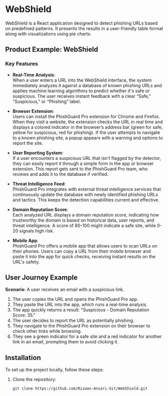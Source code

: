 # WebShield

WebShield is a React application designed to detect phishing URLs based on predefined patterns. It presents the results in a user-friendly table format along with visualizations using pie charts.

## Product Example: WebShield

### Key Features

- **Real-Time Analysis**:  
  When a user enters a URL into the WebShield interface, the system immediately analyzes it against a database of known phishing URLs and applies machine learning algorithms to predict whether it's safe or suspicious. The user receives instant feedback with a clear “Safe,” “Suspicious,” or “Phishing” label.

- **Browser Extension**:  
  Users can install the PhishGuard Pro extension for Chrome and Firefox. When they visit a website, the extension checks the URL in real time and displays a colored indicator in the browser’s address bar (green for safe, yellow for suspicious, red for phishing). If the user attempts to navigate to a known phishing site, a popup appears with a warning and options to report the site.

- **User Reporting System**:  
  If a user encounters a suspicious URL that isn't flagged by the detector, they can easily report it through a simple form in the app or browser extension. This report gets sent to the PhishGuard Pro team, who reviews and adds it to the database if verified.

- **Threat Intelligence Feed**:  
  PhishGuard Pro integrates with external threat intelligence services that continuously update the database with newly identified phishing URLs and tactics. This keeps the detection capabilities current and effective.

- **Domain Reputation Score**:  
  Each analyzed URL displays a domain reputation score, indicating how trustworthy the domain is based on historical data, user reports, and threat intelligence. A score of 80-100 might indicate a safe site, while 0-20 signals high risk.

- **Mobile App**:  
  PhishGuard Pro offers a mobile app that allows users to scan URLs on their phones. Users can copy a URL from their mobile browser and paste it into the app for quick checks, receiving instant results on the URL's safety.

## User Journey Example

**Scenario**: A user receives an email with a suspicious link.

1. The user copies the URL and opens the PhishGuard Pro app.
2. They paste the URL into the app, which runs a real-time analysis.
3. The app quickly returns a result: "Suspicious - Domain Reputation Score: 35."
4. The user decides to report the URL as potentially phishing.
5. They navigate to the PhishGuard Pro extension on their browser to check other links while browsing.
6. They see a green indicator for a safe site and a red indicator for another link in an email, prompting them to avoid clicking it.

## Installation

To set up the project locally, follow these steps:

1. Clone the repository:

   ```bash
   git clone https://github.com/Rizwan-Ansari-Git/WebShield.git
